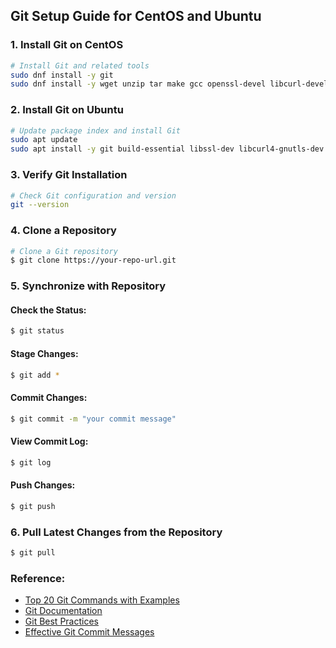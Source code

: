 ## Git Setup Guide for CentOS and Ubuntu

### 1. Install Git on CentOS

```bash
# Install Git and related tools
sudo dnf install -y git
sudo dnf install -y wget unzip tar make gcc openssl-devel libcurl-devel expat-devel
```

### 2. Install Git on Ubuntu

```bash
# Update package index and install Git
sudo apt update
sudo apt install -y git build-essential libssl-dev libcurl4-gnutls-dev libexpat1-dev gettext unzip
```

### 3. Verify Git Installation

```bash
# Check Git configuration and version
git --version
```

### 4. Clone a Repository

```bash
# Clone a Git repository
$ git clone https://your-repo-url.git
```

### 5. Synchronize with Repository

#### Check the Status:

```bash
$ git status
```

#### Stage Changes:

```bash
$ git add *
```

#### Commit Changes:

```bash
$ git commit -m "your commit message"
```

#### View Commit Log:

```bash
$ git log
```

#### Push Changes:

```bash
$ git push
```

### 6. Pull Latest Changes from the Repository

```bash
$ git pull
```

### Reference:

- [Top 20 Git Commands with Examples](https://dzone.com/articles/top-20-git-commands-with-examples)
- [Git Documentation](https://git-scm.com/doc)
- [Git Best Practices](https://about.gitlab.com/topics/git-best-practices/)
- [Effective Git Commit Messages](https://chris.beams.io/posts/git-commit/)
